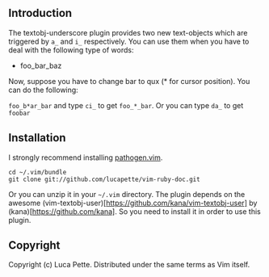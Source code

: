 Introduction
------------

The textobj-underscore plugin provides two new text-objects which are
triggered by `a_` and `i_` respectively. You can use them when you have to
deal with the following type of words:

- foo\_bar\_baz

Now, suppose you have to change bar to qux (\* for cursor position). You can
do the following:

`foo_b*ar_bar` and type `ci_` to get `foo_*_bar`. Or you can type `da_` to get
`foobar`

Installation
------------

I strongly recommend installing [pathogen.vim](https://github.com/tpope/pathogen.vim).

    cd ~/.vim/bundle
    git clone git://github.com/lucapette/vim-ruby-doc.git

Or you can unzip it in your `~/.vim` directory. The plugin depends on the awesome
(vim-textobj-user)[https://github.com/kana/vim-textobj-user] by
(kana)[https://github.com/kana]. So you need to install it in order to use
this plugin.

Copyright
---------

Copyright (c) Luca Pette. Distributed under the same terms as Vim itself.
